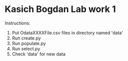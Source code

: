 # Kasich Bogdan Lab work 1

Instructions:

1. Put OdataXXXXFile.csv files in directory named 'data'
2. Run create.py
3. Run populate.py
4. Run select.py
5. Check 'data' for new data
